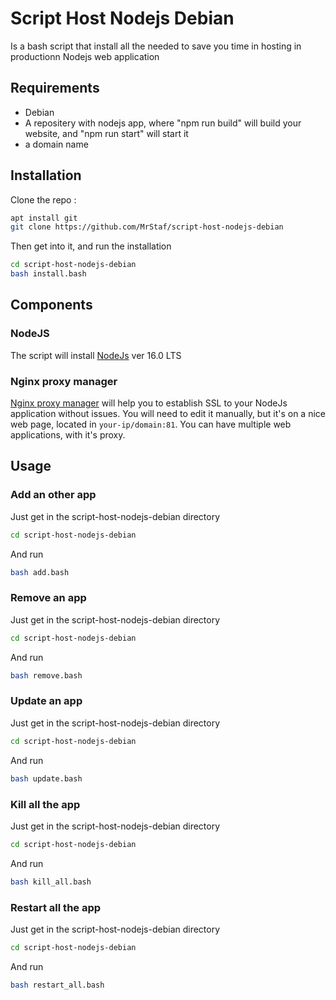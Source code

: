 # Script Host Nodejs Debian

Is a bash script that install all the needed to save you time in hosting in productionn Nodejs web application

## Requirements

- Debian
- A repositery with nodejs app, where "npm run build" will build your website, and "npm run start" will start it
- a domain name

## Installation

Clone the repo :

```bash
apt install git
git clone https://github.com/MrStaf/script-host-nodejs-debian
```

Then get into it, and run the installation

```bash
cd script-host-nodejs-debian
bash install.bash
```

## Components

### NodeJS

The script will install [NodeJs]("https://nodejs.org/en/") ver 16.0 LTS

### Nginx proxy manager

[Nginx proxy manager]("https://nginxproxymanager.com/") will help you to establish SSL to your NodeJs application without issues.
You will need to edit it manually, but it's on a nice web page, located in `your-ip/domain:81`.
You can have multiple web applications, with it's proxy.

## Usage

### Add an other app

Just get in the script-host-nodejs-debian directory

```bash
cd script-host-nodejs-debian
```

And run

```bash
bash add.bash
```

### Remove an app

Just get in the script-host-nodejs-debian directory

```bash
cd script-host-nodejs-debian
```

And run

```bash
bash remove.bash
```

### Update an app

Just get in the script-host-nodejs-debian directory

```bash
cd script-host-nodejs-debian
```

And run

```bash
bash update.bash
```

### Kill all the app

Just get in the script-host-nodejs-debian directory

```bash
cd script-host-nodejs-debian
```

And run

```bash
bash kill_all.bash
```

### Restart all the app

Just get in the script-host-nodejs-debian directory

```bash
cd script-host-nodejs-debian
```

And run

```bash
bash restart_all.bash
```

